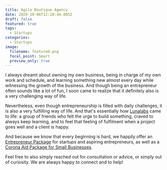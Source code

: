 ```yaml
---
title: Agile Boutique Agency
date: 2020-10-06T12:28:44.805Z
draft: false
featured: true
tags:
  - Startups
categories:
  - Startups
image:
  filename: featured.png
  focal_point: Smart
  preview_only: true
---
```

I always dreamt about owning my own business, being in charge of my own work and schedule, and learning something new almost every day while witnessing the growth of the business. And though being an entrepreneur often sounds like a lot of fun, I soon came to realize that it definitely also is a very challenging way of life.

Nevertheless, even though entrepreneurship is filled with daily challenges, it is also a very fulfilling way of life.  And that's essentially how [Lunalabs](https://www.lunalabs.eu/) came to life: a group of friends who felt the urge to build something, craved to always keep learning, and to feel that feeling of fulfilment when a project goes well and a client is happy.

And because we know that every beginning is hard, we happily offer an [Entrepreneur Package](https://www.lunalabs.eu/entrepreneur-project) for startups and aspiring entrepreneurs, as well as a [Corona Aid Package for Small Businesses](https://www.lunalabs.eu/covid19).

Feel free to also simply reached out for consultation or advice, or simply out of curiosity. We are always happy to connect and to help!